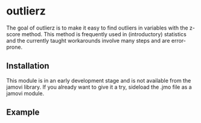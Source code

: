 
<!-- README.md is generated from README.Rmd. Please edit that file -->

# outlierz

<!-- badges: start -->
<!-- badges: end -->

The goal of outlierz is to make it easy to find outliers in variables
with the z-score method. This method is frequently used in
(introductory) statistics and the currently taught workarounds involve
many steps and are error-prone.

## Installation

This module is in an early development stage and is not available from
the jamovi library. If you already want to give it a try, sideload the
.jmo file as a jamovi module.

## Example

<Will follow>
